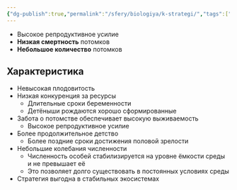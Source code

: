 ```yaml
---
{"dg-publish":true,"permalink":"/sfery/biologiya/k-strategi/","tags":["Экология"]}
---
```


- Высокое репродуктивное усилие 
- **Низкая смертность** потомков 
- **Небольшое количество** потомков 
## Характеристика 
- Невысокая плодовитость 
- Низкая конкуренция за ресурсы 
	- Длительные сроки беременности 
	- Детёныши рождаются хорошо сформированные 
- Забота о потомстве обеспечивает высокую выживаемость 
	- Высокое репродуктивное усилие 
- Более продолжительное детство 
	- Более поздние сроки достижения половой зрелости 
- Небольшие колебания численности 
	- Численность особей стабилизируется на уровне ёмкости среды и не превышает её 
	- Это позволяет долго существовать в постоянных условиях среды 
- Стратегия выгодна в стабильных экосистемах 